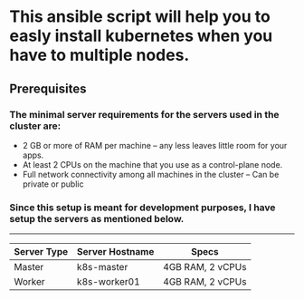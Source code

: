 # This ansible script will help you to easly install kubernetes when you have to multiple nodes.

## Prerequisites
### The minimal server requirements for the servers used in the cluster are:
- 2 GB or more of RAM per machine – any less leaves little room for your apps.
- At least 2 CPUs on the machine that you use as a control-plane node.
- Full network connectivity among all machines in the cluster – Can be private or public
### Since this setup is meant for development purposes, I have setup the servers as mentioned below.
----------------------------------------------------------------------------------------------------
| Server Type	 | Server Hostname | Specs |
|--------------|-----------------|-------|
| Master       | k8s-master      |4GB RAM, 2 vCPUs |
| Worker       | k8s-worker01    |4GB RAM, 2 vCPUs |
